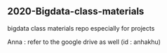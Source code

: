 ## 2020-Bigdata-class-materials
bigdata class materials repo especially for projects

Anna : refer to the google drive as well (id : anhakhu)
